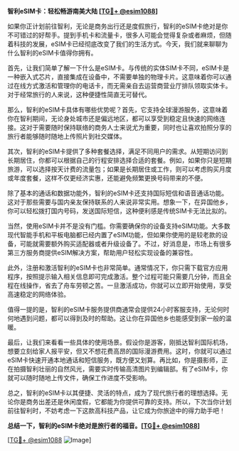 **智利eSIM卡：轻松畅游南美大陆 [[TG💪+ @esim1088](https://t.me/s/esim1088)]**

如果你正计划前往智利，无论是商务出行还是度假旅行，智利的eSIM卡绝对是你不可错过的好帮手。提到手机卡和流量卡，很多人可能会觉得复杂或者麻烦，但随着科技的发展，eSIM卡已经彻底改变了我们的生活方式。今天，我们就来聊聊为什么智利的eSIM卡值得你拥有。

首先，让我们简单了解一下什么是eSIM卡。与传统的实体SIM卡不同，eSIM卡是一种嵌入式芯片，直接集成在设备中，不需要单独的物理卡片。这意味着你可以通过在线方式激活和管理你的电话卡，而无需亲自去运营商营业厅排队领取实体卡。对于经常旅行的人来说，这种便捷性简直无可替代。

那么，智利的eSIM卡具体有哪些优势呢？首先，它支持全球漫游服务，这意味着你在智利期间，无论身处城市还是偏远地区，都可以享受到稳定且快速的网络连接。这对于需要随时保持联络的商务人士来说尤为重要，同时也让喜欢拍照分享的旅行者能够随时随地上传照片到社交媒体。

其次，智利的eSIM卡提供了多种套餐选择，满足不同用户的需求。从短期访问到长期居住，你都可以根据自己的行程安排选择合适的套餐。例如，如果你只是短期旅游，可以选择按天计费的流量包；如果是长期居住或工作，则可以考虑购买月度或年度套餐，这样不仅更经济实惠，还能避免频繁更换号码带来的不便。

除了基本的通话和数据功能外，智利的eSIM卡还支持国际短信和语音通话功能。这对于那些需要与国内亲友保持联系的人来说非常实用。想象一下，在异国他乡，你可以轻松拨打国内号码，发送国际短信，这种便利感是传统SIM卡无法比拟的。

当然，使用eSIM卡并不是没有门槛。你需要确保你的设备支持eSIM功能。大多数现代智能手机和平板电脑都已经内置了eSIM功能，但如果你使用的是较老款的设备，可能就需要额外购买适配器或者升级设备了。不过，好消息是，市场上有很多第三方服务商提供eSIM解决方案，帮助用户轻松实现设备的兼容性。

此外，注册和激活智利的eSIM卡也非常简单。通常情况下，你只需下载官方应用程序，按照提示输入相关信息即可完成激活。整个过程可能只需要几分钟，而且全程在线操作，省去了舟车劳顿之苦。一旦激活成功，你就可以立即开始使用，享受高速稳定的网络体验。

值得一提的是，智利的eSIM卡服务提供商通常会提供24小时客服支持，无论何时何地遇到问题，都可以得到及时的帮助。这让你在异国他乡也能感受到家一般的温暖。

最后，让我们来看看一些具体的使用场景。假设你是游客，刚抵达智利国际机场，想要立刻给家人报平安，但又不想花费高昂的国际漫游费用。这时，你就可以通过eSIM卡快速开通本地通话和短信服务，既方便又划算。再比如，你是摄影师，正在拍摄智利壮丽的自然风光，需要实时传输高清图片到编辑部。有了eSIM卡，你就可以随时随地上传文件，确保工作进度不受影响。

总之，智利的eSIM卡以其便捷、灵活的特点，成为了现代旅行者的理想选择。无论你是商务出差还是休闲度假，它都能为你提供可靠的支持。所以，下次当你计划前往智利时，不妨考虑一下这款高科技产品，让它成为你旅途中的得力助手吧！

**总结一下，智利的eSIM卡绝对是旅行者的福音。[[TG💪+ @esim1088](https://t.me/s/esim1088)]**

[[TG💪+ @esim1088](https://t.me/s/esim1088) ![Image](https://i.postimg.cc/4NQfJmqS/Snipaste-2025-05-13-00-14-12.png)]